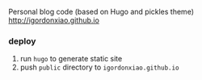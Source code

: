 Personal blog code (based on Hugo and pickles theme)      
http://igordonxiao.github.io

### deploy
1. run `hugo` to generate static site
2. push `public` directory to `igordonxiao.github.io`